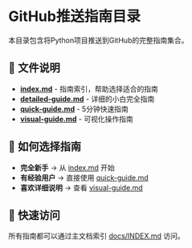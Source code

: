 # GitHub推送指南目录

本目录包含将Python项目推送到GitHub的完整指南集合。

## 📁 文件说明

- **[index.md](./index.md)** - 指南索引，帮助选择适合的指南
- **[detailed-guide.md](./detailed-guide.md)** - 详细的小白完全指南
- **[quick-guide.md](./quick-guide.md)** - 5分钟快速指南
- **[visual-guide.md](./visual-guide.md)** - 可视化操作指南

## 🎯 如何选择指南

- **完全新手** → 从 [index.md](./index.md) 开始
- **有经验用户** → 直接使用 [quick-guide.md](./quick-guide.md)
- **喜欢详细说明** → 查看 [visual-guide.md](./visual-guide.md)

## 🔗 快速访问

所有指南都可以通过主文档索引 [docs/INDEX.md](../../INDEX.md) 访问。